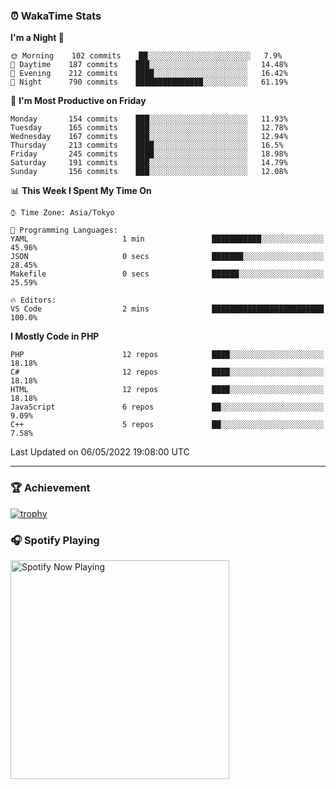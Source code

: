 ### ⏰ WakaTime Stats


<!--START_SECTION:waka-->
**I'm a Night 🦉** 

```text
🌞 Morning    102 commits    ██░░░░░░░░░░░░░░░░░░░░░░░   7.9% 
🌆 Daytime    187 commits    ███░░░░░░░░░░░░░░░░░░░░░░   14.48% 
🌃 Evening    212 commits    ████░░░░░░░░░░░░░░░░░░░░░   16.42% 
🌙 Night      790 commits    ███████████████░░░░░░░░░░   61.19%

```
📅 **I'm Most Productive on Friday** 

```text
Monday       154 commits    ███░░░░░░░░░░░░░░░░░░░░░░   11.93% 
Tuesday      165 commits    ███░░░░░░░░░░░░░░░░░░░░░░   12.78% 
Wednesday    167 commits    ███░░░░░░░░░░░░░░░░░░░░░░   12.94% 
Thursday     213 commits    ████░░░░░░░░░░░░░░░░░░░░░   16.5% 
Friday       245 commits    ████░░░░░░░░░░░░░░░░░░░░░   18.98% 
Saturday     191 commits    ███░░░░░░░░░░░░░░░░░░░░░░   14.79% 
Sunday       156 commits    ███░░░░░░░░░░░░░░░░░░░░░░   12.08%

```


📊 **This Week I Spent My Time On** 

```text
⌚︎ Time Zone: Asia/Tokyo

💬 Programming Languages: 
YAML                     1 min               ███████████░░░░░░░░░░░░░░   45.96% 
JSON                     0 secs              ███████░░░░░░░░░░░░░░░░░░   28.45% 
Makefile                 0 secs              ██████░░░░░░░░░░░░░░░░░░░   25.59%

🔥 Editors: 
VS Code                  2 mins              █████████████████████████   100.0%

```

**I Mostly Code in PHP** 

```text
PHP                      12 repos            ████░░░░░░░░░░░░░░░░░░░░░   18.18% 
C#                       12 repos            ████░░░░░░░░░░░░░░░░░░░░░   18.18% 
HTML                     12 repos            ████░░░░░░░░░░░░░░░░░░░░░   18.18% 
JavaScript               6 repos             ██░░░░░░░░░░░░░░░░░░░░░░░   9.09% 
C++                      5 repos             ██░░░░░░░░░░░░░░░░░░░░░░░   7.58%

```



 Last Updated on 06/05/2022 19:08:00 UTC
<!--END_SECTION:waka-->

---

### 🏆 Achievement

[![trophy](https://github-profile-trophy.vercel.app/?username=Slime-hatena&theme=flat&no-bg=true&no-frame=true&column=8)](https://github.com/ryo-ma/github-profile-trophy)

### 🎧 Spotify Playing

[<img src="https://spotify-now-playing-slime-hatena.vercel.app/api/spotify-playing" alt="Spotify Now Playing" width="350" />](https://open.spotify.com/user/slime_hatena)

<!--
**Slime-hatena/Slime-hatena** is a ✨ _special_ ✨ repository because its `README.md` (this file) appears on your GitHub profile.

Here are some ideas to get you started:

- 🔭 I’m currently working on ...
- 🌱 I’m currently learning ...
- 👯 I’m looking to collaborate on ...
- 🤔 I’m looking for help with ...
- 💬 Ask me about ...
- 📫 How to reach me: ...
- 😄 Pronouns: ...
- ⚡ Fun fact: ...
-->
